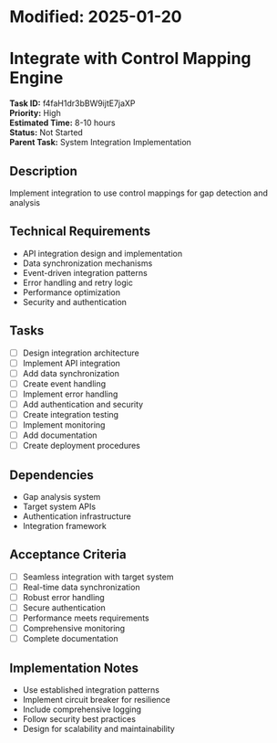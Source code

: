 # Modified: 2025-01-20

# Integrate with Control Mapping Engine

**Task ID:** f4faH1dr3bBW9ijtE7jaXP  
**Priority:** High  
**Estimated Time:** 8-10 hours  
**Status:** Not Started  
**Parent Task:** System Integration Implementation

## Description
Implement integration to use control mappings for gap detection and analysis

## Technical Requirements
- API integration design and implementation
- Data synchronization mechanisms
- Event-driven integration patterns
- Error handling and retry logic
- Performance optimization
- Security and authentication

## Tasks
- [ ] Design integration architecture
- [ ] Implement API integration
- [ ] Add data synchronization
- [ ] Create event handling
- [ ] Implement error handling
- [ ] Add authentication and security
- [ ] Create integration testing
- [ ] Implement monitoring
- [ ] Add documentation
- [ ] Create deployment procedures

## Dependencies
- Gap analysis system
- Target system APIs
- Authentication infrastructure
- Integration framework

## Acceptance Criteria
- [ ] Seamless integration with target system
- [ ] Real-time data synchronization
- [ ] Robust error handling
- [ ] Secure authentication
- [ ] Performance meets requirements
- [ ] Comprehensive monitoring
- [ ] Complete documentation

## Implementation Notes
- Use established integration patterns
- Implement circuit breaker for resilience
- Include comprehensive logging
- Follow security best practices
- Design for scalability and maintainability
